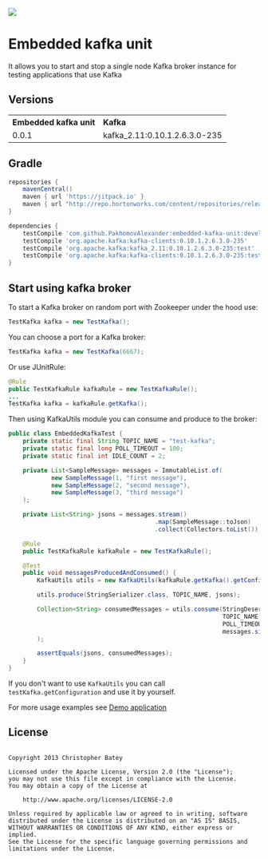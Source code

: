 ![](https://jitpack.io/v/PakhomovAlexander/embedded-kafka-unit.svg)
# Embedded kafka unit
It allows you to start and stop a single node Kafka broker instance for testing applications that use Kafka

## Versions
<table>
    <tr>
        <th align="left">Embedded kafka unit</th>
        <th align="left">Kafka</th>
    </tr>
    <tr>
        <td align="left">0.0.1</td>
        <td align="left">kafka_2.11:0.10.1.2.6.3.0-235</td>
    </tr>
</table>

## Gradle
```groovy
repositories {
	mavenCentral()
	maven { url 'https://jitpack.io' }
	maven { url "http://repo.hortonworks.com/content/repositories/releases/" }
}

dependencies {
	testCompile 'com.github.PakhomovAlexander:embedded-kafka-unit:develop~main-SNAPSHOT'
	testCompile 'org.apache.kafka:kafka-clients:0.10.1.2.6.3.0-235'
	testCompile 'org.apache.kafka:kafka_2.11:0.10.1.2.6.3.0-235:test'
	testCompile 'org.apache.kafka:kafka-clients:0.10.1.2.6.3.0-235:test'
} 
```


## Start using kafka broker
To start a Kafka broker on random port with Zookeeper under the hood use:
```java
TestKafka kafka = new TestKafka();
```

You can choose a port for a Kafka broker:
```java
TestKafka kafka = new TestKafka(6667);
```

Or use JUnitRule:
```java
@Rule
public TestKafkaRule kafkaRule = new TestKafkaRule();
...
TestKafka kafka = kafkaRule.getKafka();
```

Then using KafkaUtils module you can consume and produce to the broker:
```java
public class EmbeddedKafkaTest {
    private static final String TOPIC_NAME = "test-kafka";
    private static final long POLL_TIMEOUT = 100;
    private static final int IDLE_COUNT = 2;

    private List<SampleMessage> messages = ImmutableList.of(
            new SampleMessage(1, "first message"),
            new SampleMessage(2, "second message"),
            new SampleMessage(3, "third message")
    );

    private List<String> jsons = messages.stream()
                                         .map(SampleMessage::toJson)
                                         .collect(Collectors.toList());

    @Rule
    public TestKafkaRule kafkaRule = new TestKafkaRule();

    @Test
    public void messagesProducedAndConsumed() {
        KafkaUtils utils = new KafkaUtils(kafkaRule.getKafka().getConfiguration());

        utils.produce(StringSerializer.class, TOPIC_NAME, jsons);

        Collection<String> consumedMessages = utils.consume(StringDeserializer.class,
                                                            TOPIC_NAME,
                                                            POLL_TIMEOUT, IDLE_COUNT,
                                                            messages.size()
        );

        assertEquals(jsons, consumedMessages);
    }
}
```

If you don't want to use <code>KafkaUtils</code> you can call <code>testKafka.getConfiguration</code> and use it by yourself.

For more usage examples see [Demo application](https://github.com/PakhomovAlexander/embedded-kafka-demo)
## License
<pre><code>
Copyright 2013 Christopher Batey

Licensed under the Apache License, Version 2.0 (the "License");
you may not use this file except in compliance with the License.
You may obtain a copy of the License at

    http://www.apache.org/licenses/LICENSE-2.0

Unless required by applicable law or agreed to in writing, software
distributed under the License is distributed on an "AS IS" BASIS,
WITHOUT WARRANTIES OR CONDITIONS OF ANY KIND, either express or implied.
See the License for the specific language governing permissions and
limitations under the License.
</code></pre>